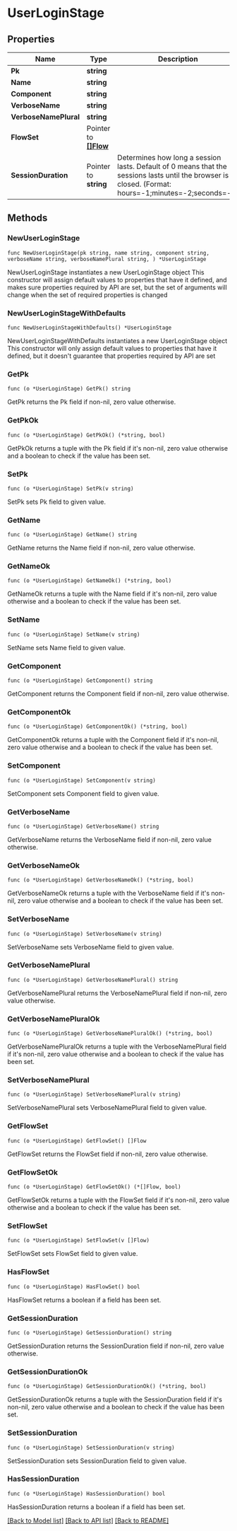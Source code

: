 # UserLoginStage

## Properties

Name | Type | Description | Notes
------------ | ------------- | ------------- | -------------
**Pk** | **string** |  | [readonly] 
**Name** | **string** |  | 
**Component** | **string** |  | [readonly] 
**VerboseName** | **string** |  | [readonly] 
**VerboseNamePlural** | **string** |  | [readonly] 
**FlowSet** | Pointer to [**[]Flow**](Flow.md) |  | [optional] 
**SessionDuration** | Pointer to **string** | Determines how long a session lasts. Default of 0 means that the sessions lasts until the browser is closed. (Format: hours&#x3D;-1;minutes&#x3D;-2;seconds&#x3D;-3) | [optional] 

## Methods

### NewUserLoginStage

`func NewUserLoginStage(pk string, name string, component string, verboseName string, verboseNamePlural string, ) *UserLoginStage`

NewUserLoginStage instantiates a new UserLoginStage object
This constructor will assign default values to properties that have it defined,
and makes sure properties required by API are set, but the set of arguments
will change when the set of required properties is changed

### NewUserLoginStageWithDefaults

`func NewUserLoginStageWithDefaults() *UserLoginStage`

NewUserLoginStageWithDefaults instantiates a new UserLoginStage object
This constructor will only assign default values to properties that have it defined,
but it doesn't guarantee that properties required by API are set

### GetPk

`func (o *UserLoginStage) GetPk() string`

GetPk returns the Pk field if non-nil, zero value otherwise.

### GetPkOk

`func (o *UserLoginStage) GetPkOk() (*string, bool)`

GetPkOk returns a tuple with the Pk field if it's non-nil, zero value otherwise
and a boolean to check if the value has been set.

### SetPk

`func (o *UserLoginStage) SetPk(v string)`

SetPk sets Pk field to given value.


### GetName

`func (o *UserLoginStage) GetName() string`

GetName returns the Name field if non-nil, zero value otherwise.

### GetNameOk

`func (o *UserLoginStage) GetNameOk() (*string, bool)`

GetNameOk returns a tuple with the Name field if it's non-nil, zero value otherwise
and a boolean to check if the value has been set.

### SetName

`func (o *UserLoginStage) SetName(v string)`

SetName sets Name field to given value.


### GetComponent

`func (o *UserLoginStage) GetComponent() string`

GetComponent returns the Component field if non-nil, zero value otherwise.

### GetComponentOk

`func (o *UserLoginStage) GetComponentOk() (*string, bool)`

GetComponentOk returns a tuple with the Component field if it's non-nil, zero value otherwise
and a boolean to check if the value has been set.

### SetComponent

`func (o *UserLoginStage) SetComponent(v string)`

SetComponent sets Component field to given value.


### GetVerboseName

`func (o *UserLoginStage) GetVerboseName() string`

GetVerboseName returns the VerboseName field if non-nil, zero value otherwise.

### GetVerboseNameOk

`func (o *UserLoginStage) GetVerboseNameOk() (*string, bool)`

GetVerboseNameOk returns a tuple with the VerboseName field if it's non-nil, zero value otherwise
and a boolean to check if the value has been set.

### SetVerboseName

`func (o *UserLoginStage) SetVerboseName(v string)`

SetVerboseName sets VerboseName field to given value.


### GetVerboseNamePlural

`func (o *UserLoginStage) GetVerboseNamePlural() string`

GetVerboseNamePlural returns the VerboseNamePlural field if non-nil, zero value otherwise.

### GetVerboseNamePluralOk

`func (o *UserLoginStage) GetVerboseNamePluralOk() (*string, bool)`

GetVerboseNamePluralOk returns a tuple with the VerboseNamePlural field if it's non-nil, zero value otherwise
and a boolean to check if the value has been set.

### SetVerboseNamePlural

`func (o *UserLoginStage) SetVerboseNamePlural(v string)`

SetVerboseNamePlural sets VerboseNamePlural field to given value.


### GetFlowSet

`func (o *UserLoginStage) GetFlowSet() []Flow`

GetFlowSet returns the FlowSet field if non-nil, zero value otherwise.

### GetFlowSetOk

`func (o *UserLoginStage) GetFlowSetOk() (*[]Flow, bool)`

GetFlowSetOk returns a tuple with the FlowSet field if it's non-nil, zero value otherwise
and a boolean to check if the value has been set.

### SetFlowSet

`func (o *UserLoginStage) SetFlowSet(v []Flow)`

SetFlowSet sets FlowSet field to given value.

### HasFlowSet

`func (o *UserLoginStage) HasFlowSet() bool`

HasFlowSet returns a boolean if a field has been set.

### GetSessionDuration

`func (o *UserLoginStage) GetSessionDuration() string`

GetSessionDuration returns the SessionDuration field if non-nil, zero value otherwise.

### GetSessionDurationOk

`func (o *UserLoginStage) GetSessionDurationOk() (*string, bool)`

GetSessionDurationOk returns a tuple with the SessionDuration field if it's non-nil, zero value otherwise
and a boolean to check if the value has been set.

### SetSessionDuration

`func (o *UserLoginStage) SetSessionDuration(v string)`

SetSessionDuration sets SessionDuration field to given value.

### HasSessionDuration

`func (o *UserLoginStage) HasSessionDuration() bool`

HasSessionDuration returns a boolean if a field has been set.


[[Back to Model list]](../README.md#documentation-for-models) [[Back to API list]](../README.md#documentation-for-api-endpoints) [[Back to README]](../README.md)


